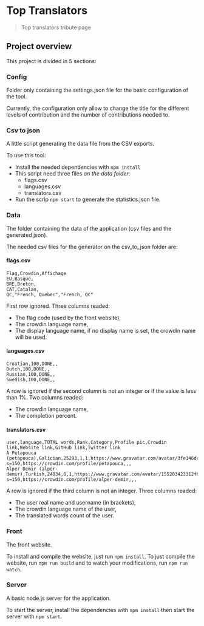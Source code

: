 # Top Translators

> Top translators tribute page

## Project overview

This project is divided in 5 sections:

### Config

Folder only containing the settings.json file for the basic configuration of the tool.

Currently, the configuration only allow to change the title for the different levels of contribution
and the number of contributions needed to.

### Csv to json

A little script generating the data file from the CSV exports.

To use this tool:
 - Install the needed dependencies with `npm install`
 - This script need three files *on the data folder*:
   - flags.csv
   - languages.csv
   - translators.csv
 - Run the scrip `npm start` to generate the statistics.json file.

### Data

The folder containing the data of the application (csv files and the generated json).

The needed csv files for the generator on the csv_to_json folder are:

#### flags.csv

```
Flag,Crowdin,Affichage
EU,Basque,
BRE,Breton,
CAT,Catalan,
QC,"French, Quebec","French, QC"
```
First row ignored.
Three columns readed:
 - The flag code (used by the front website),
 - The crowdin language name,
 - The display language name, if no display name is set, the crowdin name will be used.

#### languages.csv

```
Croatian,100,DONE,,
Dutch,100,DONE,,
Russian,100,DONE,,
Swedish,100,DONE,,
```

A row is ignored if the second column is not an integer or if the value is less than 1%.
Two columns readed:
 - The crowdin language name,
 - The completion percent.

#### translators.csv

```
user,language,TOTAL words,Rank,Category,Profile pic,Crowdin link,Website link,GitHub link,Twitter link
A Petapouca (petapouca),Galician,25293,1,1,https://www.gravatar.com/avatar/3fe146dc77a5b5f9a8c17394210baf09?s=150,https://crowdin.com/profile/petapouca,,,
Alper Demir (alper-demir),Turkish,24834,6,1,https://www.gravatar.com/avatar/155283423312fb422acc72b8ef875c38?s=150,https://crowdin.com/profile/alper-demir,,,
```

A row is ignored if the third column is not an integer.
Three columns readed:
 - The user real name and username (in brackets),
 - The crowdin language name of the user,
 - The translated words count of the user.

### Front

The front website.

To install and compile the website, just run `npm install`. To just compile the website, run
`npm run build` and to watch your modifications, run `npm run watch`.

### Server

A basic node.js server for the application.

To start the server, install the dependencies with `npm install` then start the server with
`npm start`.

